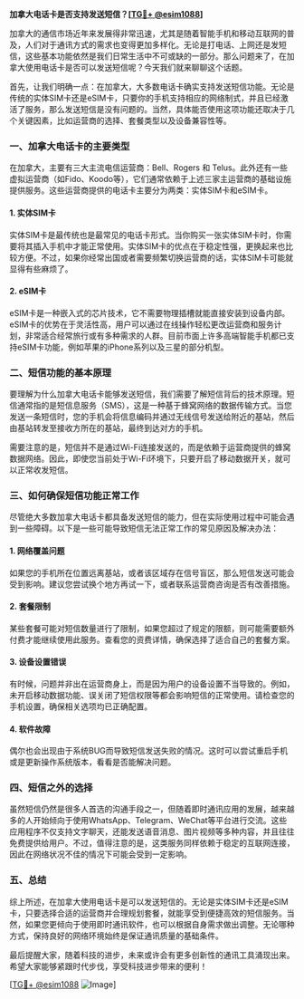 **加拿大电话卡是否支持发送短信？[[TG💪+ @esim1088](https://t.me/s/esim1088)]**

加拿大的通信市场近年来发展得非常迅速，尤其是随着智能手机和移动互联网的普及，人们对于通讯方式的需求也变得更加多样化。无论是打电话、上网还是发短信，这些基本功能依然是我们日常生活中不可或缺的一部分。那么问题来了，在加拿大使用电话卡是否可以发送短信呢？今天我们就来聊聊这个话题。

首先，让我们明确一点：在加拿大，大多数电话卡确实支持发送短信功能。无论是传统的实体SIM卡还是eSIM卡，只要你的手机支持相应的网络制式，并且已经激活了服务，那么发送短信是没有问题的。当然，具体能否使用这项功能还取决于几个关键因素，比如运营商的选择、套餐类型以及设备兼容性等。

### **一、加拿大电话卡的主要类型**

在加拿大，主要有三大主流电信运营商：Bell、Rogers 和 Telus。此外还有一些虚拟运营商（如Fido、Koodo等），它们通常依赖于上述三家主运营商的基础设施提供服务。这些运营商提供的电话卡主要分为两类：实体SIM卡和eSIM卡。

#### **1. 实体SIM卡**
实体SIM卡是最传统也是最常见的电话卡形式。当你购买一张实体SIM卡时，你需要将其插入手机中才能正常使用。实体SIM卡的优点在于稳定性强，更换起来也比较方便。不过，如果你经常出国或者需要频繁切换运营商的话，实体SIM卡可能就显得有些麻烦了。

#### **2. eSIM卡**
eSIM卡是一种嵌入式的芯片技术，它不需要物理插槽就能直接安装到设备内部。eSIM卡的优势在于灵活性高，用户可以通过在线操作轻松更改运营商和服务计划，非常适合经常旅行或有多种需求的人群。目前市面上许多高端智能手机都已支持eSIM卡功能，例如苹果的iPhone系列以及三星的部分机型。

### **二、短信功能的基本原理**

要理解为什么加拿大电话卡能够发送短信，我们需要了解短信背后的技术原理。短信通常指的是短信息服务（SMS），这是一种基于蜂窝网络的数据传输方式。当您发送一条短信时，您的手机会将信息编码并通过无线信号发送给附近的基站，然后由基站转发至接收方所在的基站，最终到达对方的手机。

需要注意的是，短信并不是通过Wi-Fi连接发送的，而是依赖于运营商提供的蜂窝数据网络。因此，即使您当前处于Wi-Fi环境下，只要开启了移动数据开关，就可以正常收发短信。

### **三、如何确保短信功能正常工作**

尽管绝大多数加拿大电话卡都具备发送短信的能力，但在实际使用过程中可能会遇到一些障碍。以下是一些可能导致短信无法正常工作的常见原因及解决办法：

#### **1. 网络覆盖问题**
如果您的手机所在位置远离基站，或者该区域存在信号盲区，那么短信发送可能会受到影响。建议您尝试换个地方再试一下，或者联系运营商咨询是否有改善措施。

#### **2. 套餐限制**
某些套餐可能对短信数量进行了限制，如果您超过了规定的限额，则可能需要额外付费才能继续使用此服务。查看您的资费详情，确保选择了适合自己的套餐方案。

#### **3. 设备设置错误**
有时候，问题并非出在运营商身上，而是因为用户的设备设置不当导致的。例如，未开启移动数据功能、误关闭了短信权限等都会影响短信的正常使用。请检查您的手机设置，确保相关选项均已正确配置。

#### **4. 软件故障**
偶尔也会出现由于系统BUG而导致短信发送失败的情况。这时可以尝试重启手机或是更新操作系统版本，看看是否能解决问题。

### **四、短信之外的选择**

虽然短信仍然是很多人首选的沟通手段之一，但随着即时通讯应用的发展，越来越多的人开始倾向于使用WhatsApp、Telegram、WeChat等平台进行交流。这些应用程序不仅支持文字聊天，还能发送语音消息、图片视频等多种内容，并且往往免费提供给用户。不过，值得注意的是，这类服务同样依赖于稳定的互联网连接，因此在网络状况不佳的情况下可能会受到一定影响。

### **五、总结**

综上所述，在加拿大使用电话卡是可以发送短信的。无论是实体SIM卡还是eSIM卡，只要选择合适的运营商并合理规划套餐，就能享受到便捷高效的短信服务。当然，如果您更倾向于使用即时通讯软件，也可以根据自身需求做出调整。无论哪种方式，保持良好的网络环境始终是保证通讯质量的基础条件。

最后提醒大家，随着科技的进步，未来或许会有更多创新性的通讯工具涌现出来。希望大家能够紧跟时代步伐，享受科技进步带来的便利！

[[TG💪+ @esim1088](https://t.me/s/esim1088) ![Image](https://i.postimg.cc/4NQfJmqS/Snipaste-2025-05-13-00-14-12.png)]